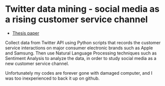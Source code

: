 # Twitter data mining - social media as a rising customer service channel 
- [Thesis paper](https://github.com/RongSH/Twitter-data-mining/blob/master/TwitterDataMining.pdf)

Collect data from Twitter API using Python scripts that records the customer service interactions on major consumer electronic brands such as Apple and Samsung. Then use Natural Language Processing techniques such as Sentiment Analysis to analyze the data, in order to study social media as a new customer service channel.

Unfortunately my codes are forever gone with damaged computer, and I was too inexperienced to back it up on github.
